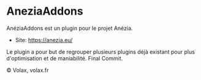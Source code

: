 # AneziaAddons

AnéziaAddons est un plugin pour le projet Anézia.
- Site: https://anezia.eu/

Le plugin a pour but de regrouper plusieurs plugins déjà existant pour plus d'optimisation et de maniabilité.
Final Commit.

© Volax, volax.fr
